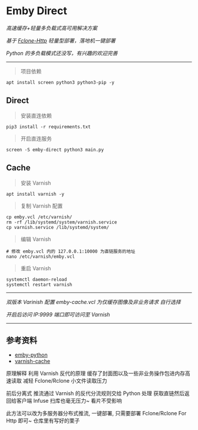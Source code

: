 # Emby Direct

*高速缓存+轻量多负载式高可用解决方案*

*基于 [Fclone-Http](https://rclone.org/commands/rclone_serve_http/) 轻量型部署，落地机一键部署*

*Python 的多负载模式还没写，有兴趣的欢迎完善*

---

> 项目依赖 

    apt install screen python3 python3-pip -y

## Direct

> 安装直连依赖 

    pip3 install -r requirements.txt

> 开启直连服务 

    screen -S emby-direct python3 main.py
    
## Cache

> 安装 Varnish 

    apt install varnish -y

> 复制 Varnish 配置 

    cp emby.vcl /etc/varnish/ 
    rm -rf /lib/systemd/system/varnish.service 
    cp varnish.service /lib/systemd/system/

> 编辑 Varnish 

    # 修改 emby.vcl 内的 127.0.0.1:10000 为直链服务的地址 
    nano /etc/varnish/emby.vcl

> 重启 Varnish 

    systemctl daemon-reload
    systemctl restart varnish

---

*双版本 Varinish 配置 emby-cache.vcl 为仅缓存图像及非业务请求 自行选择*

*开启后访问 IP:9999 端口即可访问至 Varnish*

---

## 参考资料

- [emby-python](https://github.com/666wcy/emby-python)
- [varnish-cache](https://varnish-cache.org/docs/index.html)

原理解释
利用 Varnish 反代的原理
缓存了封面图以及一些非业务操作包进内存高速读取
减轻 Fclone/Rclone 小文件读取压力

前后分离式
推流通过 Varnish 的反代分流规则交给 Python 处理 获取直链然后返回给客户端
Infuse 扫库也毫无压力~ 看片不受影响

此方法可以改为多服务器分布式推流, 一键部署, 只需要部署 Fclone/Rclone For Http 即可~ 仓库里有写好的栗子
